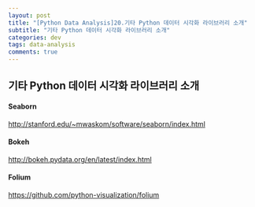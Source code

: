 ```yaml
---
layout: post
title: "[Python Data Analysis]20.기타 Python 데이터 시각화 라이브러리 소개"
subtitle: "기타 Python 데이터 시각화 라이브러리 소개"
categories: dev
tags: data-analysis
comments: true
---
```


## 기타 Python 데이터 시각화 라이브러리 소개

#### Seaborn

http://stanford.edu/~mwaskom/software/seaborn/index.html


#### Bokeh

http://bokeh.pydata.org/en/latest/index.html


#### Folium

https://github.com/python-visualization/folium